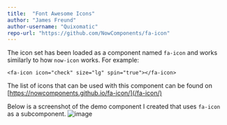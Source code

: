 ```yaml
---
title:  "Font Awesome Icons"
author: "James Freund"
author-username: "Quixomatic"
repo-url: "https://github.com/NowComponents/fa-icon"
---
```


The icon set has been loaded as a component named `fa-icon` and works similarly to how `now-icon` works. For example:

```
<fa-icon icon="check" size="lg" spin="true"></fa-icon>
```

The list of icons that can be used with this component can be found on [https://nowcomponents.github.io/fa-icon/](/fa-icon/)

Below is a screenshot of the demo component I created that uses `fa-icon` as a subcomponent.
![image](https://user-images.githubusercontent.com/2008821/95019464-73278280-0633-11eb-9ce0-945bf932e602.png)
